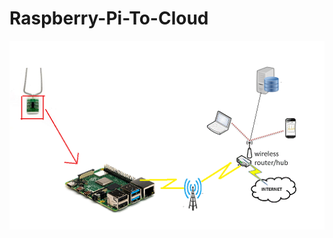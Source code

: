 # Raspberry-Pi-To-Cloud

![Test Image 1](https://github.com/FindUrPath/Raspberry-Pi-To-Cloud/blob/master/architecture.PNG)
